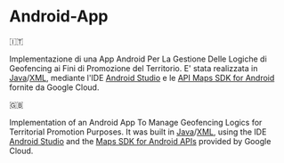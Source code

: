# Android-App

🇮🇹

Implementazione di una App Android Per La Gestione Delle Logiche di Geofencing ai Fini di Promozione del Territorio. E' stata realizzata in <a href='https://www.java.com/en/' target='_blank'>Java</a>/<a href='https://www.w3.org/XML/' target='_blank'>XML</a>, mediante l'IDE <a href='https://developer.android.com/studio' target='_blank'>Android Studio</a> e le <a href='https://developers.google.com/maps/documentation/android-sdk/overview' target='_blank'>API Maps SDK for Android</a> fornite da Google Cloud.

🇬🇧

Implementation of an Android App To Manage Geofencing Logics for Territorial Promotion Purposes. It was built in <a href='https://www.java.com/en/' target='_blank'>Java</a>/<a href='https://www.w3.org/XML/' target='_blank'>XML</a>, using the IDE <a href='https://developer.android.com/studio' target='_blank'>Android Studio</a> and the <a href='https://developers.google.com/maps/documentation/android-sdk/overview' target='_blank'>Maps SDK for Android APIs</a> provided by Google Cloud.
